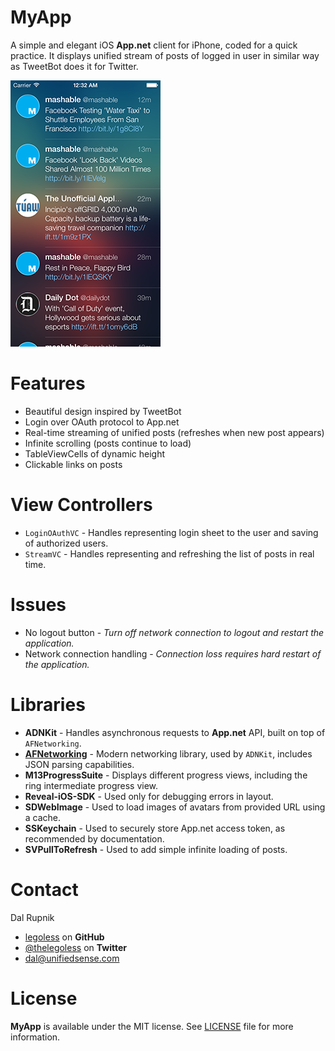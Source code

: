 MyApp
=====

A simple and elegant iOS **App.net** client for iPhone, coded for a quick practice. It displays unified stream of posts of logged in user in similar way as TweetBot does it for Twitter.

![Screenshot](https://raw.githubusercontent.com/Legoless/MyApp/master/Resources/screenshot.png "Screenshot")

Features
=====
- Beautiful design inspired by TweetBot
- Login over OAuth protocol to App.net
- Real-time streaming of unified posts (refreshes when new post appears)
- Infinite scrolling (posts continue to load)
- TableViewCells of dynamic height
- Clickable links on posts

View Controllers
=====
- `LoginOAuthVC` - Handles representing login sheet to the user and saving of authorized users.
- `StreamVC` - Handles representing and refreshing the list of posts in real time.

Issues
=====
- No logout button - *Turn off network connection to logout and restart the application.*
- Network connection handling - *Connection loss requires hard restart of the application.*

Libraries
=====
- **ADNKit** - Handles asynchronous requests to **App.net** API, built on top of `AFNetworking`.
- [**AFNetworking**](https://github.com/AFNetworking/AFNetworking) - Modern networking library, used by `ADNKit`, includes JSON parsing capabilities.
- **M13ProgressSuite** - Displays different progress views, including the ring intermediate progress view.
- **Reveal-iOS-SDK** - Used only for debugging errors in layout.
- **SDWebImage** - Used to load images of avatars from provided URL using a cache.
- **SSKeychain** - Used to securely store App.net access token, as recommended by documentation.
- **SVPullToRefresh** - Used to add simple infinite loading of posts.

Contact
======

Dal Rupnik

- [legoless](https://github.com/legoless) on **GitHub**
- [@thelegoless](https://twitter.com/thelegoless) on **Twitter**
- [dal@unifiedsense.com](mailto:dal@unifiedsense.com)

License
=====

**MyApp** is available under the MIT license. See [LICENSE](https://github.com/Legoless/MyApp/blob/master/LICENSE) file for more information.

